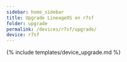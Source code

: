 ```yaml
---
sidebar: home_sidebar
title: Upgrade LineageOS on r7sf
folder: upgrade
permalink: /devices/r7sf/upgrade/
device: r7sf
---
```

{% include templates/device_upgrade.md %}
